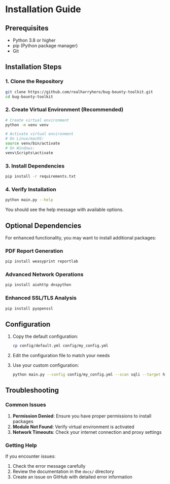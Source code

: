# Installation Guide

## Prerequisites

- Python 3.8 or higher
- pip (Python package manager)
- Git

## Installation Steps

### 1. Clone the Repository

```bash
git clone https://github.com/realharryhero/bug-bounty-toolkit.git
cd bug-bounty-toolkit
```

### 2. Create Virtual Environment (Recommended)

```bash
# Create virtual environment
python -m venv venv

# Activate virtual environment
# On Linux/macOS:
source venv/bin/activate
# On Windows:
venv\Scripts\activate
```

### 3. Install Dependencies

```bash
pip install -r requirements.txt
```

### 4. Verify Installation

```bash
python main.py --help
```

You should see the help message with available options.

## Optional Dependencies

For enhanced functionality, you may want to install additional packages:

### PDF Report Generation
```bash
pip install weasyprint reportlab
```

### Advanced Network Operations
```bash
pip install aiohttp dnspython
```

### Enhanced SSL/TLS Analysis
```bash
pip install pyopenssl
```

## Configuration

1. Copy the default configuration:
   ```bash
   cp config/default.yml config/my_config.yml
   ```

2. Edit the configuration file to match your needs

3. Use your custom configuration:
   ```bash
   python main.py --config config/my_config.yml --scan sqli --target https://example.com
   ```

## Troubleshooting

### Common Issues

1. **Permission Denied**: Ensure you have proper permissions to install packages
2. **Module Not Found**: Verify virtual environment is activated
3. **Network Timeouts**: Check your internet connection and proxy settings

### Getting Help

If you encounter issues:
1. Check the error message carefully
2. Review the documentation in the `docs/` directory
3. Create an issue on GitHub with detailed error information